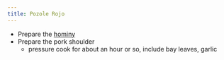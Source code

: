 ```yaml
---
title: Pozole Rojo
---
```


- Prepare the [hominy](./hominy.md)
- Prepare the pork shoulder
  - pressure cook for about an hour or so, include bay leaves, garlic
